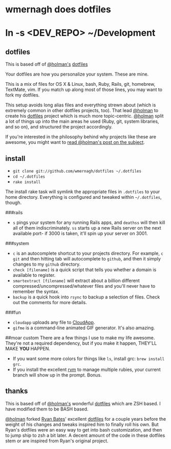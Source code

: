 # wmernagh does dotfiles

# ln -s <DEV_REPO> ~/Development

## dotfiles

This is based off of [@holman's](http://github.com/holman/) [dotfiles](http://github.com/holman/dotfiles)

Your dotfiles are how you personalize your system. These are mine. 

This is a mix of files for OS X & Linux, bash, Ruby, Rails, git, homebrew, TextMate, vim. If you match up along most of those lines, you may want to fork my dotfiles.

This setup avoids long alias files and everything strewn about (which is extremely common in other dotfiles projects, too). That lead [@holman](http://github.com/holman/) to create his [dotfiles](http://github.com/holman/dotfiles) project which is much more topic-centric. [@holman](http://github.com/holman/) split a lot of things up into the main areas he used (Ruby, git, system libraries, and so on), and structured the project accordingly.

If you're interested in the philosophy behind why projects like these are awesome, you might want to [read @holman's post on the subject](http://zachholman.com/2010/08/dotfiles-are-meant-to-be-forked/).

## install

- `git clone git://github.com/wmernagh/dotfiles ~/.dotfiles`
- `cd ~/.dotfiles`
- `rake install`

The install rake task will symlink the appropriate files in `.dotfiles` to your
home directory. Everything is configured and tweaked within `~/.dotfiles`,
though.

###rails
- `s` pings your system for any running Rails apps, and `deathss` will then
  kill all of them indiscriminately. `ss` starts up a new Rails server on the
  next available port- if 3000 is taken, it'll spin up your server on 3001.

###system
- `c` is an autocomplete shortcut to your projects directory. For example, `c
  git` and then hitting tab will autocomplete to `github`, and then it simply
  changes to my `github` directory.
- `check [filename]` is a quick script that tells you whether a domain is
  available to register.
- `smartextract [filename]` will extract about a billion different
  compressed/uncompressed/whatever files and you'll never have to remember the
  syntax.
- `backup` is a quick hook into `rsync` to backup a selection of files. Check
  out the comments for more details.

###fun
- `cloudapp` uploads any file to [CloudApp](http://getcloudapp.com).
- `gifme` is a command-line animated GIF generator. It's also amazing.

##moar custom
There are a few things I use to make my life awesome. They're not a required
dependency, but if you make it happen, THEY'LL MAKE **YOU** HAPPEN.

- If you want some more colors for things like `ls`, install grc: `brew install
  grc`.
- If you install the excellent [rvm](http://rvm.beginrescueend.com) to manage
  multiple rubies, your current branch will show up in the prompt. Bonus.

## thanks
This is based off of [@holman's](http://github.com/holman/) wonderful [dotfiles](http://github.com/holman/dotfiles) which are ZSH based. I have modified them to be BASH based.

[@holman](http://github.com/holman/) forked [Ryan Bates](http://github.com/ryanb)' excellent [dotfiles](http://github.com/ryanb/dotfiles) for a couple years before the weight of his changes and tweaks inspired him to finally roll his own. But Ryan's dotfiles were an easy way to get into bash customization, and then to jump ship to zsh a bit later. A decent amount of the code in these dotfiles stem or are inspired from Ryan's original project.
